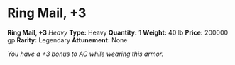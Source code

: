 # Ring Mail, +3

**Ring Mail, +3**
_Heavy_
**Type:** Heavy
**Quantity:** 1
**Weight:** 40 lb
**Price:** 200000 gp
**Rarity:** Legendary
**Attunement:** None

*You have a +3 bonus to AC while wearing this armor.*